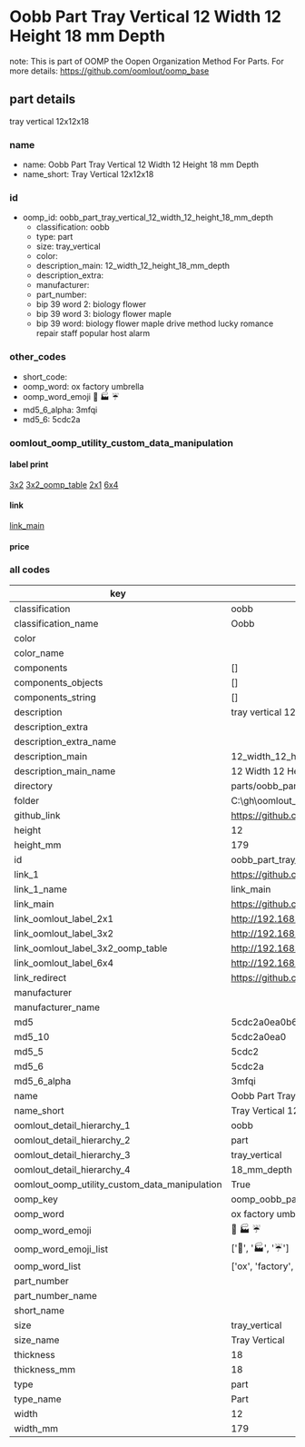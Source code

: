 # Oobb Part Tray Vertical 12 Width 12 Height 18 mm Depth  

note: This is part of OOMP the Oopen Organization Method For Parts. For more details: https://github.com/oomlout/oomp_base

##  part details
  



tray vertical 12x12x18



### name
* name: Oobb Part Tray Vertical 12 Width 12 Height 18 mm Depth
* name_short: Tray Vertical 12x12x18 
### id
* oomp_id: oobb_part_tray_vertical_12_width_12_height_18_mm_depth
  * classification: oobb
  * type: part
  * size: tray_vertical
  * color: 
  * description_main: 12_width_12_height_18_mm_depth
  * description_extra: 
  * manufacturer: 
  * part_number: 
  * bip 39 word 2: biology flower
  * bip 39 word 3: biology flower maple
  * bip 39 word: biology flower maple drive method lucky romance repair staff popular host alarm

### other_codes
* short_code: 
* oomp_word: ox factory umbrella
* oomp_word_emoji :ox: :factory: :umbrella:
* md5_6_alpha: 3mfqi
* md5_6: 5cdc2a






### oomlout_oomp_utility_custom_data_manipulation
#### label print
[3x2](http://192.168.1.245:1112/?label=oomp%203mfqi)
[3x2_oomp_table](http://192.168.1.108:1112/?label=oomp%203mfqi)
[2x1](http://192.168.1.242:1112/?label=oomp%203mfqi)
[6x4](http://192.168.1.55:1112/?label=oomp%203mfqi)    

#### link

[link_main](https://github.com/oomlout/oomlout_oobb_version_4_generated_parts/tree/main/navigation_oomp/oobb/part/tray_vertical/12_width_12_height_18_mm_depth/part)                              

#### price







### all codes 
| key | value |  
| --- | --- |  
| classification | oobb |  
| classification_name | Oobb |  
| color |  |  
| color_name |  |  
| components | [] |  
| components_objects | [] |  
| components_string | [] |  
| description | tray vertical 12x12x18 |  
| description_extra |  |  
| description_extra_name |  |  
| description_main | 12_width_12_height_18_mm_depth |  
| description_main_name | 12 Width 12 Height 18 mm Depth |  
| directory | parts/oobb_part_tray_vertical_12_width_12_height_18_mm_depth |  
| folder | C:\gh\oomlout_oobb_version_4_generated_parts\parts\oobb_part_tray_vertical_12_width_12_height_18_mm_depth |  
| github_link | https://github.com/oomlout/oomlout_oomp_part_src/tree/main/parts/oobb_part_tray_vertical_12_width_12_height_18_mm_depth |  
| height | 12 |  
| height_mm | 179 |  
| id | oobb_part_tray_vertical_12_width_12_height_18_mm_depth |  
| link_1 | https://github.com/oomlout/oomlout_oobb_version_4_generated_parts/tree/main/navigation_oomp/oobb/part/tray_vertical/12_width_12_height_18_mm_depth/part |  
| link_1_name | link_main |  
| link_main | https://github.com/oomlout/oomlout_oobb_version_4_generated_parts/tree/main/navigation_oomp/oobb/part/tray_vertical/12_width_12_height_18_mm_depth/part |  
| link_oomlout_label_2x1 | http://192.168.1.242:1112/?label=oomp%203mfqi |  
| link_oomlout_label_3x2 | http://192.168.1.245:1112/?label=oomp%203mfqi |  
| link_oomlout_label_3x2_oomp_table | http://192.168.1.108:1112/?label=oomp%203mfqi |  
| link_oomlout_label_6x4 | http://192.168.1.55:1112/?label=oomp%203mfqi |  
| link_redirect | https://github.com/oomlout/oomlout_oobb_version_4_generated_parts/tree/main/parts/oobb_tray_vertical_12_12_18 |  
| manufacturer |  |  
| manufacturer_name |  |  
| md5 | 5cdc2a0ea0b6977212c614350f1660b3 |  
| md5_10 | 5cdc2a0ea0 |  
| md5_5 | 5cdc2 |  
| md5_6 | 5cdc2a |  
| md5_6_alpha | 3mfqi |  
| name | Oobb Part Tray Vertical 12 Width 12 Height 18 mm Depth |  
| name_short | Tray Vertical 12x12x18  |  
| oomlout_detail_hierarchy_1 | oobb |  
| oomlout_detail_hierarchy_2 | part |  
| oomlout_detail_hierarchy_3 | tray_vertical |  
| oomlout_detail_hierarchy_4 | 18_mm_depth |  
| oomlout_oomp_utility_custom_data_manipulation | True |  
| oomp_key | oomp_oobb_part_tray_vertical_12_width_12_height_18_mm_depth |  
| oomp_word | ox factory umbrella |  
| oomp_word_emoji | :ox: :factory: :umbrella: |  
| oomp_word_emoji_list | [':ox:', ':factory:', ':umbrella:'] |  
| oomp_word_list | ['ox', 'factory', 'umbrella'] |  
| part_number |  |  
| part_number_name |  |  
| short_name |  |  
| size | tray_vertical |  
| size_name | Tray Vertical |  
| thickness | 18 |  
| thickness_mm | 18 |  
| type | part |  
| type_name | Part |  
| width | 12 |  
| width_mm | 179 |  

